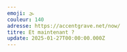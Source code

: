 ```yaml
---
emoji: 🌫
couleur: 140
adresse: https://accentgrave.net/now/
titre: Et maintenant ?
update: 2025-01-27T00:00:00.000Z
---
```

